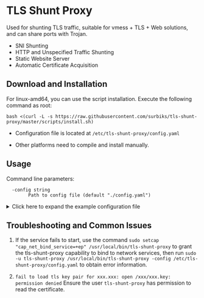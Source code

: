 # TLS Shunt Proxy

Used for shunting TLS traffic, suitable for vmess + TLS + Web solutions, and can share ports with Trojan.
* SNI Shunting
* HTTP and Unspecified Traffic Shunting
* Static Website Server
* Automatic Certificate Acquisition

## Download and Installation
For linux-amd64, you can use the script installation. Execute the following command as root:
```shell
bash <(curl -L -s https://raw.githubusercontent.com/surbiks/tls-shunt-proxy/master/scripts/install.sh)
```
* Configuration file is located at `/etc/tls-shunt-proxy/config.yaml`

* Other platforms need to compile and install manually.

## Usage
Command line parameters:
```
  -config string
        Path to config file (default "./config.yaml")
```

<details>
  <summary>Click here to expand the example configuration file</summary>
  
```yml
# listen: Listening address
listen: 0.0.0.0:443

# redirecthttps: Listening for an address, HTTP requests sent to this address will be redirected to HTTPS
redirecthttps: 0.0.0.0:80

# inboundbuffersize: Inbound buffer size in KB, default is 4
# With the same throughput and connection count, a larger buffer consumes more memory and less CPU time. A large cache may increase latency in cases of low network throughput.
inboundbuffersize: 4

# outboundbuffersize: Outbound buffer size in KB, default is 32
outboundbuffersize: 32

# vhosts: Divided into multiple virtual hosts based on the TLS SNI extension
vhosts:

    # name corresponds to the server name in the TLS SNI extension
  - name: vmess.example.com

    # tlsoffloading: Unload TLS, true to unload, which can identify HTTP traffic, suitable for vmess over TLS and HTTP over TLS (HTTPS) shunting, etc.
    tlsoffloading: true

    # managedcert: Manage certificates, when enabled, will automatically acquire a certificate from Let's Encrypt. To get issued, it must listen on port 443 according to Let's Encrypt requirements.
    # When enabled, the cert and key set certificates are invalid; when disabled, the cert and key configured certificates will be used.
    managedcert: false

    # keytype: Key pair type generated when managedcert is enabled. Supported options: ed25519, p256, p384, rsa2048, rsa4096, rsa8192
    keytype: p256

    # cert: Path to the TLS certificate,
    cert: /etc/ssl/vmess.example.com.pem

    # key: Path to the TLS private key
    key: /etc/ssl/vmess.example.com.key

    # alpn: ALPN, separate multiple next protocols with ","
    alpn: h2,http/1.1

    # protocols: Specify TLS protocol version in the format min,max, available values are tls12 (default min), tls13 (default max)
    # If min and max are the same, you only need to write it once.
    # tls12 only supports FS and AEAD cipher suites.
    protocols: tls12,tls13

    # http: Handling of identified HTTP traffic
    http:

      # paths: Shunt based on HTTP request paths, matching from top to bottom. If no matches are found, the HTTP handler will be used.
      # path: Requests with this string prefix will apply this handler
        - path: /vmess/ws/
          handler: proxyPass
          args: 127.0.0.1:40000

          # path: HTTP/2 requests will be recognized as *
        - path: "*"
          handler: proxyPass
          args: 127.0.0.1:40003

        - path: /static/

          # trimprefix: Trim the prefix, when handing HTTP traffic to the handler, it will trim the prefix from the path.
          # For example, it will trim /static/logo.jpg to /logo.jpg
          trimprefix: /static

          handler: fileServer
          args: /var/www/static

      # handler: fileServer will serve a static website
      # fileServer supports h2c. If using fileServer to handle HTTP, and no paths are set, alpn can enable h2.
      handler: fileServer

      # args: Path to the static website files
      args: /var/www/html
      
    # HTTP/2 request handling method. When this is set, the path: "*" setup in HTTP will be invalid.
    http2:
      - path: /
        handler: fileServer
        args: /var/www/rayfantasy
      - path: /vmess
        handler: proxyPass
        # Currently, only targets accepting h2c are supported.
        args: h2c://localhost:40002

    # trojan: Handling method for Trojan protocol traffic
    trojan:
      handler: proxyPass
      args: 127.0.0.1:4430

    # default: Handling method for other traffic
    default:

      # handler: proxyPass will forward traffic to another address
      handler: proxyPass

      # args: Target address for forwarding
      args: 127.0.0.1:40001

      # args: Supports passing the source address to the backend through Proxy Protocol, currently only supports v1
      # args: 127.0.0.1:40001;proxyProtocol

      # args: You can also use a domain socket
      # args: unix:/path/to/ds/file

  - name: trojan.example.com

    # tlsoffloading: Unload TLS, false to not unload, directly handle TLS traffic, suitable for Trojan-GFW, etc.
    tlsoffloading: false

    # default: When tlsoffloading is disabled, there are currently no recognition methods, and all are handled as other traffic.
    default:
      handler: proxyPass
      args: 127.0.0.1:8443

```
</details>

## Troubleshooting and Common Issues
1. If the service fails to start, use the command `sudo setcap "cap_net_bind_service=+ep" /usr/local/bin/tls-shunt-proxy` to grant the tls-shunt-proxy capability to bind to network services, then run `sudo -u tls-shunt-proxy /usr/local/bin/tls-shunt-proxy -config /etc/tls-shunt-proxy/config.yaml` to obtain error information.

2. `fail to load tls key pair for xxx.xxx: open /xxx/xxx.key: permission denied` Ensure the user `tls-shunt-proxy` has permission to read the certificate.